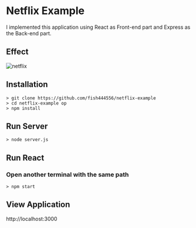 # Netflix Example

I implemented this application using React as Front-end part and Express as the Back-end part.

## Effect
![netflix](https://user-images.githubusercontent.com/19919389/36746219-bc586f34-1bbf-11e8-8b27-36a902e33c28.gif)

## Installation

```
> git clone https://github.com/fish444556/netflix-example
> cd netflix-example op
> npm install
```

## Run Server
```
> node server.js
```

## Run React
### Open another terminal with the same path
```
> npm start
```

## View Application
http://localhost:3000
